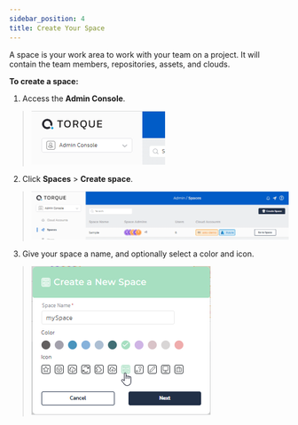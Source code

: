 ```yaml
---
sidebar_position: 4
title: Create Your Space
---
```


A space is your work area to work with your team on a project. It will contain the team members, repositories, assets, and clouds.

**To create a space:** 

1. Access the **Admin Console**. 

  > ![Locale Dropdown](/img/admin-console.png)

2. Click **Spaces** > **Create space**. 

  > ![Locale Dropdown](/img/create_space.png)

3. Give your space a name, and optionally select a color and icon.

  > ![Locale Dropdown](/img/create-new-space.png)